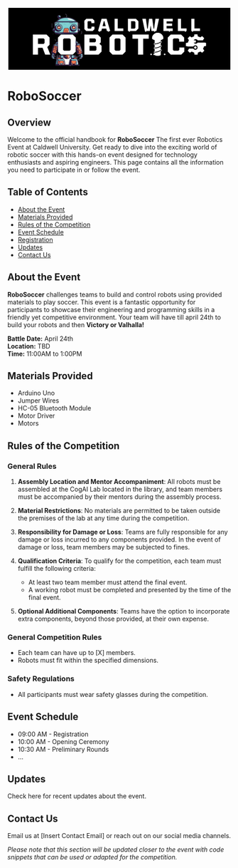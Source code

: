 <p align="center">
  <img src="robotic.png" alt="Description of Image">
</p>

<p align="center">

# **RoboSoccer**
</p>

## Overview

Welcome to the official handbook for **RoboSoccer** The first ever Robotics Event at Caldwell University. Get ready to dive into the exciting world of robotic soccer with this hands-on event designed for technology enthusiasts and aspiring engineers. This page contains all the information you need to participate in or follow the event.



## Table of Contents
- [About the Event](#about-the-event)
- [Materials Provided](#materials-provided)
- [Rules of the Competition](#rules-of-the-competition)
- [Event Schedule](#event-schedule)
- [Registration](#registration)
- [Updates](#updates)
- [Contact Us](#contact-us)

## About the Event
**RoboSoccer** challenges teams to build and control robots using provided materials to play soccer. This event is a fantastic opportunity for participants to showcase their engineering and programming skills in a friendly yet competitive environment.
Your team will have till april 24th to build your robots and then **Victory or Valhalla!**
  
**Battle Date:** April 24th  
**Location:** TBD  
**Time:** 11:00AM to 1:00PM

## Materials Provided
- Arduino Uno
- Jumper Wires
- HC-05 Bluetooth Module
- Motor Driver
- Motors

## Rules of the Competition

### General Rules

1. **Assembly Location and Mentor Accompaniment**: All robots must be assembled at the CogAI Lab located in the library, and team members must be accompanied by their mentors during the assembly process.

2. **Material Restrictions**: No materials are permitted to be taken outside the premises of the lab at any time during the competition.

3. **Responsibility for Damage or Loss**: Teams are fully responsible for any damage or loss incurred to any components provided. In the event of damage or loss, team members may be subjected to fines.

4. **Qualification Criteria**: To qualify for the competition, each team must fulfill the following criteria:
   - At least two team member must attend the final event.
   - A working robot must be completed and presented by the time of the final event.

5. **Optional Additional Components**: Teams have the option to incorporate extra components, beyond those provided, at their own expense.

### General Competition Rules
- Each team can have up to [X] members.
- Robots must fit within the specified dimensions.

### Safety Regulations
- All participants must wear safety glasses during the competition.

## Event Schedule
- 09:00 AM - Registration
- 10:00 AM - Opening Ceremony
- 10:30 AM - Preliminary Rounds
- ...



## Updates
Check here for recent updates about the event.

## Contact Us
Email us at [Insert Contact Email] or reach out on our social media channels.


*Please note that this section will be updated closer to the event with code snippets that can be used or adapted for the competition.*

```cpp

